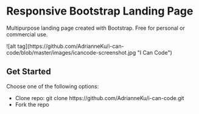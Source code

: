 <h1>Responsive Bootstrap Landing Page</h1>
<p>Multipurpose landing page created with Bootstrap. Free for personal or commercial use.</p>
![alt tag](https://github.com/AdrianneKu/i-can-code/blob/master/images/icancode-screenshot.jpg "I Can Code")
<h2>Get Started</h2>
<p>Choose one of the following options:</p>
<ul>
<li>Clone repo: git clone https://github.com/AdrianneKu/i-can-code.git</li>
<li>Fork the repo</li>
